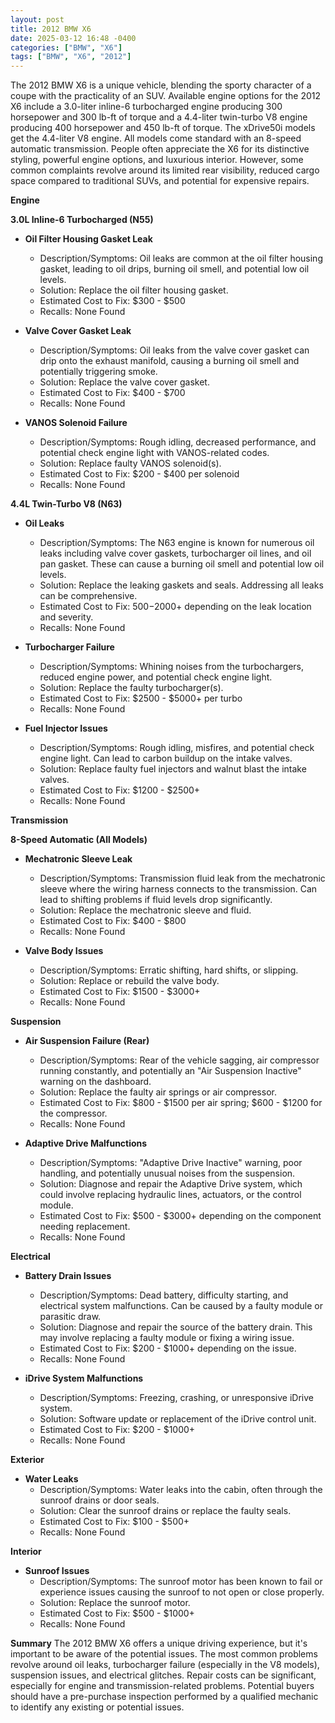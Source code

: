 ```yaml
---
layout: post
title: 2012 BMW X6
date: 2025-03-12 16:48 -0400
categories: ["BMW", "X6"]
tags: ["BMW", "X6", "2012"]
---
```

The 2012 BMW X6 is a unique vehicle, blending the sporty character of a coupe with the practicality of an SUV. Available engine options for the 2012 X6 include a 3.0-liter inline-6 turbocharged engine producing 300 horsepower and 300 lb-ft of torque and a 4.4-liter twin-turbo V8 engine producing 400 horsepower and 450 lb-ft of torque. The xDrive50i models get the 4.4-liter V8 engine. All models come standard with an 8-speed automatic transmission. People often appreciate the X6 for its distinctive styling, powerful engine options, and luxurious interior. However, some common complaints revolve around its limited rear visibility, reduced cargo space compared to traditional SUVs, and potential for expensive repairs.

**Engine**

**3.0L Inline-6 Turbocharged (N55)**

*   **Oil Filter Housing Gasket Leak**
    *   Description/Symptoms: Oil leaks are common at the oil filter housing gasket, leading to oil drips, burning oil smell, and potential low oil levels.
    *   Solution: Replace the oil filter housing gasket.
    *   Estimated Cost to Fix: $300 - $500
    *   Recalls: None Found

*   **Valve Cover Gasket Leak**
    *   Description/Symptoms: Oil leaks from the valve cover gasket can drip onto the exhaust manifold, causing a burning oil smell and potentially triggering smoke.
    *   Solution: Replace the valve cover gasket.
    *   Estimated Cost to Fix: $400 - $700
    *   Recalls: None Found

*   **VANOS Solenoid Failure**
    *   Description/Symptoms: Rough idling, decreased performance, and potential check engine light with VANOS-related codes.
    *   Solution: Replace faulty VANOS solenoid(s).
    *   Estimated Cost to Fix: $200 - $400 per solenoid
    *   Recalls: None Found

**4.4L Twin-Turbo V8 (N63)**

*   **Oil Leaks**
    *   Description/Symptoms: The N63 engine is known for numerous oil leaks including valve cover gaskets, turbocharger oil lines, and oil pan gasket. These can cause a burning oil smell and potential low oil levels.
    *   Solution: Replace the leaking gaskets and seals. Addressing all leaks can be comprehensive.
    *   Estimated Cost to Fix: $500-$2000+ depending on the leak location and severity.
    *   Recalls: None Found

*   **Turbocharger Failure**
    *   Description/Symptoms: Whining noises from the turbochargers, reduced engine power, and potential check engine light.
    *   Solution: Replace the faulty turbocharger(s).
    *   Estimated Cost to Fix: $2500 - $5000+ per turbo
    *   Recalls: None Found

*   **Fuel Injector Issues**
    *   Description/Symptoms: Rough idling, misfires, and potential check engine light. Can lead to carbon buildup on the intake valves.
    *   Solution: Replace faulty fuel injectors and walnut blast the intake valves.
    *   Estimated Cost to Fix: $1200 - $2500+
    *   Recalls: None Found

**Transmission**

**8-Speed Automatic (All Models)**

*   **Mechatronic Sleeve Leak**
    *   Description/Symptoms: Transmission fluid leak from the mechatronic sleeve where the wiring harness connects to the transmission. Can lead to shifting problems if fluid levels drop significantly.
    *   Solution: Replace the mechatronic sleeve and fluid.
    *   Estimated Cost to Fix: $400 - $800
    *   Recalls: None Found

*   **Valve Body Issues**
    *   Description/Symptoms: Erratic shifting, hard shifts, or slipping.
    *   Solution: Replace or rebuild the valve body.
    *   Estimated Cost to Fix: $1500 - $3000+
    *   Recalls: None Found

**Suspension**

*   **Air Suspension Failure (Rear)**
    *   Description/Symptoms: Rear of the vehicle sagging, air compressor running constantly, and potentially an "Air Suspension Inactive" warning on the dashboard.
    *   Solution: Replace the faulty air springs or air compressor.
    *   Estimated Cost to Fix: $800 - $1500 per air spring; $600 - $1200 for the compressor.
    *   Recalls: None Found

*   **Adaptive Drive Malfunctions**
    *   Description/Symptoms: "Adaptive Drive Inactive" warning, poor handling, and potentially unusual noises from the suspension.
    *   Solution: Diagnose and repair the Adaptive Drive system, which could involve replacing hydraulic lines, actuators, or the control module.
    *   Estimated Cost to Fix: $500 - $3000+ depending on the component needing replacement.
    *   Recalls: None Found

**Electrical**

*   **Battery Drain Issues**
    *   Description/Symptoms: Dead battery, difficulty starting, and electrical system malfunctions. Can be caused by a faulty module or parasitic draw.
    *   Solution: Diagnose and repair the source of the battery drain. This may involve replacing a faulty module or fixing a wiring issue.
    *   Estimated Cost to Fix: $200 - $1000+ depending on the issue.
    *   Recalls: None Found

*   **iDrive System Malfunctions**
    *   Description/Symptoms: Freezing, crashing, or unresponsive iDrive system.
    *   Solution: Software update or replacement of the iDrive control unit.
    *   Estimated Cost to Fix: $200 - $1000+
    *   Recalls: None Found

**Exterior**

*   **Water Leaks**
    *   Description/Symptoms: Water leaks into the cabin, often through the sunroof drains or door seals.
    *   Solution: Clear the sunroof drains or replace the faulty seals.
    *   Estimated Cost to Fix: $100 - $500+
    *   Recalls: None Found

**Interior**

*   **Sunroof Issues**
    * Description/Symptoms: The sunroof motor has been known to fail or experience issues causing the sunroof to not open or close properly.
    * Solution: Replace the sunroof motor.
    * Estimated Cost to Fix: $500 - $1000+
    * Recalls: None Found

**Summary**
The 2012 BMW X6 offers a unique driving experience, but it's important to be aware of the potential issues. The most common problems revolve around oil leaks, turbocharger failure (especially in the V8 models), suspension issues, and electrical glitches. Repair costs can be significant, especially for engine and transmission-related problems. Potential buyers should have a pre-purchase inspection performed by a qualified mechanic to identify any existing or potential issues.

